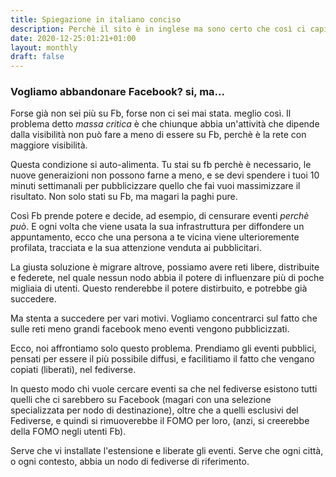 ```yaml
---
title: Spiegazione in italiano conciso
description: Perchè il sito è in inglese ma sono certo che così ci capiremo meglio
date: 2020-12-25:01:21+01:00
layout: monthly
draft: false
---
```


### Vogliamo abbandonare Facebook? si, ma...

Forse già non sei più su Fb, forse non ci sei mai stata. meglio così.
Il problema detto _massa critica_ è che chiunque abbia un'attività che dipende dalla visibilità non può fare a meno di essere su Fb, perchè è la rete con maggiore visibilità.

Questa condizione si auto-alimenta. Tu stai su fb perchè è necessario, le nuove generaizioni non possono farne a meno, e se devi spendere i tuoi 10 minuti settimanali per pubblicizzare quello che fai vuoi massimizzare il risultato. Non solo stati su Fb, ma magari la paghi pure.

Così Fb prende potere e decide, ad esempio, di censurare eventi _perchè può_. E ogni volta che viene usata la sua infrastruttura per diffondere un appuntamento, ecco che una persona a te vicina viene ulterioremente profilata, tracciata e la sua attenzione venduta ai pubblicitari.

La giusta soluzione è migrare altrove, possiamo avere reti libere, distribuite e federete, nel quale nessun nodo abbia il potere di influenzare più di poche migliaia di utenti. Questo renderebbe il potere distirbuito, e potrebbe già succedere.

Ma stenta a succedere per vari motivi. Vogliamo concentrarci sul fatto che sulle reti meno grandi facebook meno eventi vengono pubblicizzati.

Ecco, noi affrontiamo solo questo problema. Prendiamo gli eventi pubblici, pensati per essere il più possibile diffusi, e facilitiamo il fatto che vengano copiati (liberati), nel fediverse.

In questo modo chi vuole cercare eventi sa che nel fediverse esistono tutti quelli che ci sarebbero su Facebook (magari con una selezione specializzata per nodo di destinazione), oltre che a quelli esclusivi del Fediverse, e quindi si rimuoverebbe il FOMO per loro, (anzi, si creerebbe della FOMO negli utenti Fb).

Serve che vi installate l'estensione e liberate gli eventi. Serve che ogni città, o ogni contesto, abbia un nodo di fediverse di riferimento.

